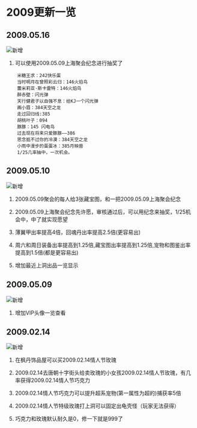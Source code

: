 # 2009更新一览

## 2009.05.16

![新增](https://img.shields.io/badge/ueqt-%E6%96%B0%E5%A2%9E-blue.svg)

1. 可以使用2009.05.09上海聚会纪念进行抽奖了

```text
    米糖王求：242快乐蛋
    当时明月在曾照彩云归：146火焰鸟
    蕾米莉亚·斯卡雷特：146火焰鸟
    醉赤壁：闪光弹
    天行健君子以自强不息：给KJ一个闪光弹
    画小眉：384天空之龙
    走过回归线:385
    胡桃叶子：094
    豚豚：145 闪电鸟
    过去现在将来只爱豚豚——386
    思念抵不过你的冷漠：384天空之龙
    小雨中漫步的蛋蛋冰：385月映兽
    1/25几率抽中，一次机会。
```

## 2009.05.10

![新增](https://img.shields.io/badge/ueqt-%E6%96%B0%E5%A2%9E-blue.svg)

1. 2009.05.09聚会的每人给3张藏宝图，和一把2009.05.09上海聚会纪念

2. 2009.05.09上海聚会纪念先许愿，审核通过后，可以用纪念来抽奖，1/25机会中，中了就实现愿望

3. 薄翼甲出率提高4倍，回魂丹出率提高2.5倍(更容易出)

4. 周六和周日装备出率提高到1.25倍,藏宝图出率提高到1.25倍,宠物和图鉴出率提高到1.5倍(都是更容易出)

5. 增加最近上洞出品一览显示

## 2009.05.09

![新增](https://img.shields.io/badge/ueqt-%E6%96%B0%E5%A2%9E-blue.svg)

1. 增加VIP头像一览查看

## 2009.02.14

![新增](https://img.shields.io/badge/ueqt-%E6%96%B0%E5%A2%9E-blue.svg)

1. 在枫丹饰品屋可以买2009.02.14情人节玫瑰

2. 2009.02.14去唐朝十字街头给卖玫瑰的小女孩2009.02.14情人节玫瑰，有几率获得2009.02.14情人节巧克力

3. 2009.02.14情人节巧克力可以提升超系宠物(第一属性为超的)捕获率5倍

4. 2009.02.14情人节特级玫瑰打上洞可以固定出龟壳怪（玩家无法获得）

5. 巧克力和玫瑰默认耐久是0，修一下就是999了

